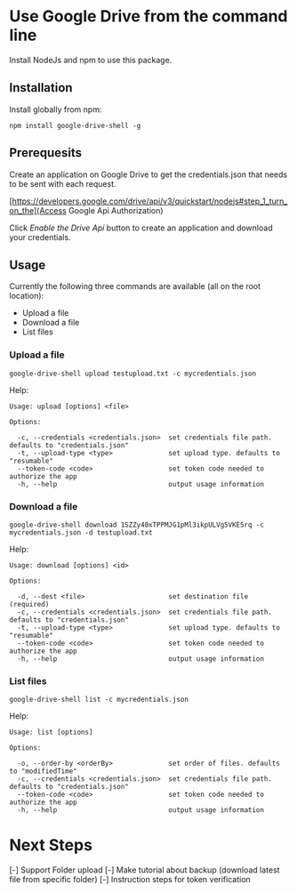 # Use Google Drive from the command line
Install NodeJs and npm to use this package.

## Installation
Install globally from npm:

```
npm install google-drive-shell -g
```

## Prerequesits
Create an application on Google Drive to get the credentials.json that needs to
be sent with each request.

[https://developers.google.com/drive/api/v3/quickstart/nodejs#step_1_turn_on_the](Access Google Api Authorization)

Click *Enable the Drive Api* button to create an application and download your credentials.


## Usage
Currently the following three commands are available (all on the root location):
* Upload a file
* Download a file
* List files

### Upload a file
```
google-drive-shell upload testupload.txt -c mycredentials.json
```
Help:
```
Usage: upload [options] <file>

Options:

  -c, --credentials <credentials.json>  set credentials file path. defaults to "credentials.json"
  -t, --upload-type <type>              set upload type. defaults to "resumable"
  --token-code <code>                   set token code needed to authorize the app
  -h, --help                            output usage information
```
### Download a file
```
google-drive-shell download 1SZZy40xTPPMJG1pMl3ikpULVg5VKE5rq -c mycredentials.json -d testupload.txt
```
Help:
```
Usage: download [options] <id>

Options:

  -d, --dest <file>                     set destination file (required)
  -c, --credentials <credentials.json>  set credentials file path. defaults to "credentials.json"
  -t, --upload-type <type>              set upload type. defaults to "resumable"
  --token-code <code>                   set token code needed to authorize the app
  -h, --help                            output usage information
```
### List files
```
google-drive-shell list -c mycredentials.json
```
Help:
```
Usage: list [options]

Options:

  -o, --order-by <orderBy>              set order of files. defaults to "modifiedTime"
  -c, --credentials <credentials.json>  set credentials file path. defaults to "credentials.json"
  --token-code <code>                   set token code needed to authorize the app
  -h, --help                            output usage information
```

# Next Steps
[-] Support Folder upload
[-] Make tutorial about backup (download latest file from specific folder)
[-] Instruction steps for token verification
